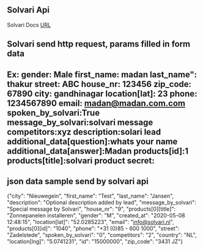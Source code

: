 Solvari Api
---------------

Solvari Docs <a href="https://pro.solvari.nl/api/customer-docs/index.html">URL</a> 

Solvari send http request, params filled in form data
----------------------
Ex:
gender: Male
first_name: madan
last_name": thakur
street: ABC
house_nr: 123456
zip_code: 67890
city: gandhinagar
location[lat]: 23
phone: 1234567890
email: madan@madan.com.com
spoken_by_solvari:True
message_by_solvari:solvari message
competitors:xyz
description:solari lead
additional_data[question]:whats your name
additional_data[answer]:Madan
products[id]:1
products[title]:solvari product
secret:
---------------------------------------------------

json data sample send by  solvari api
------------------------------------------
{"city": "Nieuwegein", "first_name": "Test", "last_name": "Jansen", "description": "Optional description added by lead", "message_by_solvari": "Special message by Solvari", "house_nr": "9", "products[0][title]": "Zonnepanelen installeren", "gender": "M", "created_at": "2020-05-08 12:48:15", "location[lat]": "52.0285223", "email": "info@solvari.nl", "products[0][id]": "1040", "phone": "+31 (0)85 - 600 1000", "street": "Zadelstede", "spoken_by_solvari": "0", "competitors": "2", "country": "NL", "location[lng]": "5.0741231", "id": "15000000", "zip_code": "3431 JZ"}
